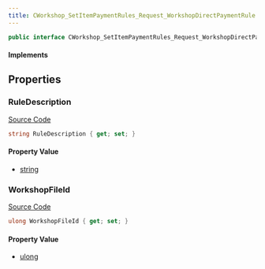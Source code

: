 ```yaml
---
title: CWorkshop_SetItemPaymentRules_Request_WorkshopDirectPaymentRule
---
```


```csharp
public interface CWorkshop_SetItemPaymentRules_Request_WorkshopDirectPaymentRule : ITypedProtobuf<CWorkshop_SetItemPaymentRules_Request_WorkshopDirectPaymentRule>, INativeHandle
```

#### Implements

## Properties

### RuleDescription

[Source Code](https://github.com/swiftly-solution/swiftlys2/blob/beta/managed/src/SwiftlyS2.Generated/Protobufs/Interfaces/CWorkshop_SetItemPaymentRules_Request_WorkshopDirectPaymentRule.cs#L16)

```csharp
string RuleDescription { get; set; }
```

#### Property Value

- [string](https://learn.microsoft.com/dotnet/api/system.string)

### WorkshopFileId

[Source Code](https://github.com/swiftly-solution/swiftlys2/blob/beta/managed/src/SwiftlyS2.Generated/Protobufs/Interfaces/CWorkshop_SetItemPaymentRules_Request_WorkshopDirectPaymentRule.cs#L13)

```csharp
ulong WorkshopFileId { get; set; }
```

#### Property Value

- [ulong](https://learn.microsoft.com/dotnet/api/system.uint64)

